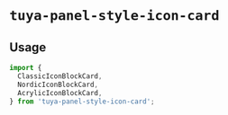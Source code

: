 # `tuya-panel-style-icon-card`

## Usage

```jsx
import {
  ClassicIconBlockCard,
  NordicIconBlockCard,
  AcrylicIconBlockCard,
} from 'tuya-panel-style-icon-card';
```
